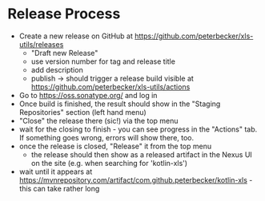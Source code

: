 # Release Process

* Create a new release on GitHub at https://github.com/peterbecker/xls-utils/releases
  * "Draft new Release"
  * use version number for tag and release title
  * add description
  * publish -> should trigger a release build visible at https://github.com/peterbecker/xls-utils/actions
* Go to https://oss.sonatype.org/ and log in
* Once build is finished, the result should show in the "Staging Repositories" section (left hand menu)
* "Close" the release there (sic!) via the top menu
* wait for the closing to finish - you can see progress in the "Actions" tab. If something goes wrong, errors will show
  there, too.
* once the release is closed, "Release" it from the top menu
  * the release should then show as a released artifact in the Nexus UI on the site (e.g. when searching for 'kotlin-xls')
* wait until it appears at https://mvnrepository.com/artifact/com.github.peterbecker/kotlin-xls - this can take rather 
  long 